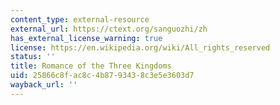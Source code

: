 ```yaml
---
content_type: external-resource
external_url: https://ctext.org/sanguozhi/zh
has_external_license_warning: true
license: https://en.wikipedia.org/wiki/All_rights_reserved
status: ''
title: Romance of the Three Kingdoms
uid: 25866c8f-ac8c-4b87-9343-8c3e5e3603d7
wayback_url: ''
---
```

